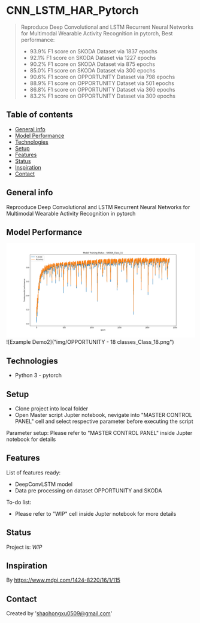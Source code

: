 # CNN_LSTM_HAR_Pytorch
> Reproduce Deep Convolutional and LSTM Recurrent Neural Networks for Multimodal Wearable Activity Recognition in pytorch, Best performance: 
> * 93.9% F1 score on SKODA Dataset via 1837 epochs
> * 92.1% F1 score on SKODA Dataset via 1227 epochs
> * 90.2% F1 score on SKODA Dataset via 875 epochs
> * 85.0% F1 score on SKODA Dataset via 300 epochs
> * 90.6% F1 score on OPPORTUNITY Dataset via 798 epochs
> * 88.9% F1 score on OPPORTUNITY Dataset via 501 epochs
> * 86.8% F1 score on OPPORTUNITY Dataset via 360 epochs
> * 83.2% F1 score on OPPORTUNITY Dataset via 300 epochs

## Table of contents
* [General info](#general-info)
* [Model Performance](#Model-Performance)
* [Technologies](#technologies)
* [Setup](#setup)
* [Features](#features)
* [Status](#status)
* [Inspiration](#inspiration)
* [Contact](#contact)

## General info
Reprooduce Deep Convolutional and LSTM Recurrent Neural Networks for Multimodal Wearable Activity Recognition in pytorch

## Model Performance
![Example Demo1](img/SKODA_Class_11.png)
![Example Demo2]("img/OPPORTUNITY - 18 classes_Class_18.png")

## Technologies
* Python 3 - pytorch

## Setup
* Clone project into local folder
* Open Master script Jupter notebook, nevigate into "MASTER CONTROL PANEL" cell and select respective parameter before executing the script

Parameter setup:
Please refer to "MASTER CONTROL PANEL" inside Jupter notebook for details

## Features
List of features ready:
* DeepConvLSTM model
* Data pre processing on dataset OPPORTUNITY and SKODA

To-do list:
* Please refer to "WIP" cell inside Jupter notebook for more details

## Status
Project is: _WIP_

## Inspiration
By https://www.mdpi.com/1424-8220/16/1/115

## Contact
Created by 'shaohongxu0509@gmail.com'